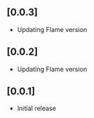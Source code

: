 ## [0.0.3]

- Updating Flame version

## [0.0.2]

- Updating Flame version

## [0.0.1]

- Initial release
